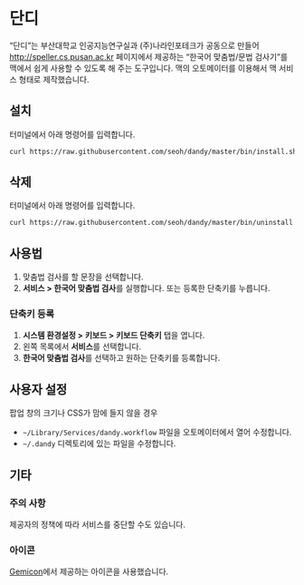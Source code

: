 # 단디

“단디”는 부산대학교 인공지능연구실과 (주)나라인포테크가 공동으로 만들어 http://speller.cs.pusan.ac.kr 페이지에서 제공하는 “한국어 맞춤법/문법 검사기”를 맥에서 쉽게 사용할 수 있도록 해 주는 도구입니다. 맥의 오토메이터를 이용해서 맥 서비스 형태로 제작했습니다.

## 설치

터미널에서 아래 명령어를 입력합니다.

```sh
curl https://raw.githubusercontent.com/seoh/dandy/master/bin/install.sh | sh
```

## 삭제

터미널에서 아래 명령어를 입력합니다.

```sh
curl https://raw.githubusercontent.com/seoh/dandy/master/bin/uninstall.sh | sh
```

## 사용법

1. 맞춤법 검사를 할 문장을 선택합니다.
2. **서비스 > 한국어 맞춤법 검사**를 실행합니다. 또는 등록한 단축키를 누릅니다.

### 단축키 등록

1. **시스템 환경설정 > 키보드 > 키보드 단축키** 탭을 엽니다.
2. 왼쪽 목록에서 **서비스**를 선택합니다.
3. **한국어 맞춤법 검사**를 선택하고 원하는 단축키를 등록합니다.

## 사용자 설정

팝업 창의 크기나 CSS가 맘에 들지 않을 경우

- `~/Library/Services/dandy.workflow` 파일을 오토메이터에서 열어 수정합니다.
- `~/.dandy` 디렉토리에 있는 파일을 수정합니다.

## 기타

### 주의 사항

제공자의 정책에 따라 서비스를 중단할 수도 있습니다.

### 아이콘

[Gemicon](http://gemicon.net/)에서 제공하는 아이콘을 사용했습니다.
